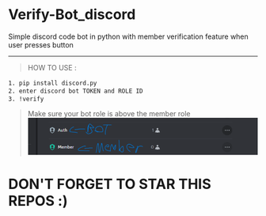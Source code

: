 # Verify-Bot_discord
Simple discord code bot in python with member verification feature when user presses button

---

> HOW TO USE : </br>
```
1. pip install discord.py
2. enter discord bot TOKEN and ROLE ID
3. !verify
```
> Make sure your bot role is above the member role 
![image img](/image.png)

# DON'T FORGET TO STAR THIS REPOS :)
